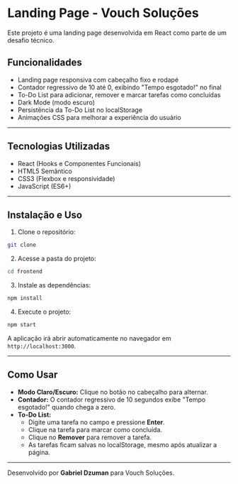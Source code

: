# Landing Page - Vouch Soluções

Este projeto é uma landing page desenvolvida em React como parte de um desafio técnico.

##  Funcionalidades

-  Landing page responsiva com cabeçalho fixo e rodapé
-  Contador regressivo de 10 até 0, exibindo "Tempo esgotado!" no final
-  To-Do List para adicionar, remover e marcar tarefas como concluídas
-  Dark Mode (modo escuro)
-  Persistência da To-Do List no localStorage
-  Animações CSS para melhorar a experiência do usuário

---

##  Tecnologias Utilizadas

- React (Hooks e Componentes Funcionais)
- HTML5 Semântico
- CSS3 (Flexbox e responsividade)
- JavaScript (ES6+)

---

##  Instalação e Uso

1. Clone o repositório:
```bash
git clone
```

2. Acesse a pasta do projeto:
```bash
cd frontend
```

3. Instale as dependências:
```bash
npm install
```

4. Execute o projeto:
```bash
npm start
```

A aplicação irá abrir automaticamente no navegador em `http://localhost:3000`.

---

##  Como Usar

- **Modo Claro/Escuro:** Clique no botão no cabeçalho para alternar.
- **Contador:** O contador regressivo de 10 segundos exibe "Tempo esgotado!" quando chega a zero.
- **To-Do List:** 
  - Digite uma tarefa no campo e pressione **Enter**.
  - Clique na tarefa para marcar como concluída.
  - Clique no **Remover** para remover a tarefa.
  - As tarefas ficam salvas no localStorage, mesmo após atualizar a página.

---

Desenvolvido por **Gabriel Dzuman** para Vouch Soluções. 